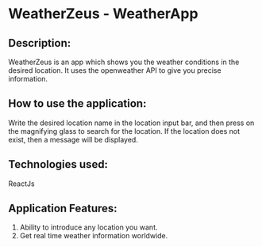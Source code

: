 # WeatherZeus - WeatherApp

## Description:
WeatherZeus is an app which shows you the weather conditions
in the desired location. It uses the openweather API to give you
precise information.
## How to use the application:

Write the desired location name in the location input bar, and then press on
the magnifying glass to search for the location. If the location does not exist, 
then a message will be displayed.

## Technologies used:

ReactJs

## Application Features:

1. Ability to introduce any location you want.
2. Get real time weather information worldwide.